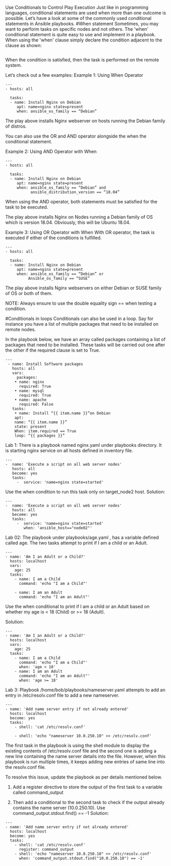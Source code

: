 Use Conditionals to Control Play Execution
Just like in programming languages, conditional statements are used when more than one outcome is possible. Let’s have a look at some of the commonly used conditional statements in Ansible playbooks.
#When statement
Sometimes, you may want to perform tasks on specific nodes and not others. The 'when' conditional statement is quite easy to use and implement in a playbook. When using the 'when' clause simply declare the condition adjacent to the clause as shown:
```when: condition
```
When the condition is satisfied, then the task is performed on the remote system.

Let’s check out a few examples:
Example 1: Using When Operator
```
---
- hosts: all

  tasks:
  - name: Install Nginx on Debian
     apt: name=nginx state=present
     when: ansible_os_family == “Debian”
```
The play above installs Nginx webserver on hosts running the Debian family of distros.

You can also use the OR and AND operator alongside the when the conditional statement.

Example 2: Using AND Operator with When
```
---
- hosts: all

  tasks:
  - name: Install Nginx on Debian
     apt: name=nginx state=present
     when: ansible_os_family == “Debian” and
           ansible_distribution_version == “18.04”
```
When using the AND operator, both statements must be satisfied for the task to be executed.

The play above installs Nginx on Nodes running a Debian family of OS which is version 18.04. Obviously, this will be Ubuntu 18.04.

Example 3: Using OR Operator with When
With OR operator, the task is executed if either of the conditions is fulfilled.
```
---
- hosts: all

  tasks:
  - name: Install Nginx on Debian
     apt: name=nginx state=present
     when: ansible_os_family == “Debian” or
	      Ansible_os_family == “SUSE”
```
The play above installs Nginx webservers on either Debian or SUSE family of OS or both of them.

NOTE: Always ensure to use the double equality sign == when testing a condition.

#Conditionals in loops
Conditionals can also be used in a loop. Say for instance you have a list of multiple packages that need to be installed on remote nodes.

In the playbook below, we have an array called packages containing a list of packages that need to be installed. These tasks will be carried out one after the other if the required clause is set to True.
```
---
 - name: Install Software packages
   hosts: all
   vars:
	 packages:
    • name: nginx
      required: True
    • name: mysql
      required: True
    • name: apache
      required: False
   tasks:
    • name: Install “{{ item.name }}”on Debian
    apt:
    name: “{{ item.name }}”
    state: present 
    When: item.required == True
    loop: “{{ packages }}”
```
Lab 1:
There is a playbook named nginx.yaml under playbooks directory. It is starting nginx service on all hosts defined in  inventory file.
```
---
-  name: 'Execute a script on all web server nodes'
   hosts: all
   become: yes
   tasks:
     -  service: 'name=nginx state=started'
```
Use the when condition to run this task only on target_node2 host.
Solution:
```
---
-  name: 'Execute a script on all web server nodes'
   hosts: all
   become: yes
   tasks:
     -  service: 'name=nginx state=started'
        when: 'ansible_host=="node02"'
```

Lab 02:
The playbook under playbooks/age.yaml , has a variable defined called age. The two tasks attempt to print if I am a child or an Adult.

```
---
- name: 'Am I an Adult or a Child?'
  hosts: localhost
  vars:
    age: 25
  tasks:
    - name: I am a Child
      command: 'echo "I am a Child"'

    - name: I am an Adult
      command: 'echo "I am an Adult"'
```
Use the when conditional to print if I am a child or an Adult based on whether my age is < 18 (Child) or >= 18 (Adult).

Solution:
```
---
- name: 'Am I an Adult or a Child?'
  hosts: localhost
  vars:
    age: 25
  tasks:
    - name: I am a Child
      command: 'echo "I am a Child"'
      when: 'age < 18'
    - name: I am an Adult
      command: 'echo "I am an Adult"'
      when: 'age >= 18'
```
Lab 3:
Playbook /home/bob/playbooks/nameserver.yaml attempts to add an entry in /etc/resolv.conf file to add a new nameserver.

```
---
- name: 'Add name server entry if not already entered'
  hosts: localhost
  become: yes
  tasks:
    - shell: 'cat /etc/resolv.conf'

    - shell: 'echo "nameserver 10.0.250.10" >> /etc/resolv.conf'
```

The first task in the playbook is using the shell module to display the existing contents of /etc/resolv.conf file and the second one is adding a new line containing the name server details into the file. However, when this playbook is run multiple times, it keeps adding new entries of same line into the resolv.conf file.

To resolve this issue, update the playbook as per details mentioned below.

1) Add a register directive to store the output of the first task to a variable called command_output

2) Then add a conditional to the second task to check if the output already contains the name server (10.0.250.10). Use command_output.stdout.find(<IP>) == -1
Solution:
```
---
- name: 'Add name server entry if not already entered'
  hosts: localhost
  become: yes
  tasks:
    - shell: 'cat /etc/resolv.conf'
      register: command_output
    - shell: 'echo "nameserver 10.0.250.10" >> /etc/resolv.conf'
      when: 'command_output.stdout.find("10.0.250.10") == -1'
```
